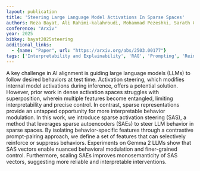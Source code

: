 ```yaml
---
layout: publication
title: 'Steering Large Language Model Activations In Sparse Spaces'
authors: Reza Bayat, Ali Rahimi-kalahroudi, Mohammad Pezeshki, Sarath Chandar, Pascal Vincent
conference: "Arxiv"
year: 2025
bibkey: bayat2025steering
additional_links:
  - {name: "Paper", url: "https://arxiv.org/abs/2503.00177"}
tags: ['Interpretability and Explainability', 'RAG', 'Prompting', 'Reinforcement Learning']
---
```

A key challenge in AI alignment is guiding large language models (LLMs) to
follow desired behaviors at test time. Activation steering, which modifies
internal model activations during inference, offers a potential solution.
However, prior work in dense activation spaces struggles with superposition,
wherein multiple features become entangled, limiting interpretability and
precise control. In contrast, sparse representations provide an untapped
opportunity for more interpretable behavior modulation. In this work, we
introduce sparse activation steering (SAS), a method that leverages sparse
autoencoders (SAEs) to steer LLM behavior in sparse spaces. By isolating
behavior-specific features through a contrastive prompt-pairing approach, we
define a set of features that can selectively reinforce or suppress behaviors.
Experiments on Gemma 2 LLMs show that SAS vectors enable nuanced behavioral
modulation and finer-grained control. Furthermore, scaling SAEs improves
monosemanticity of SAS vectors, suggesting more reliable and interpretable
interventions.
